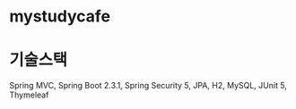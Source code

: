 # mystudycafe

# 기술스택
Spring MVC, Spring Boot 2.3.1, Spring Security 5, JPA, H2, MySQL, JUnit 5, Thymeleaf
